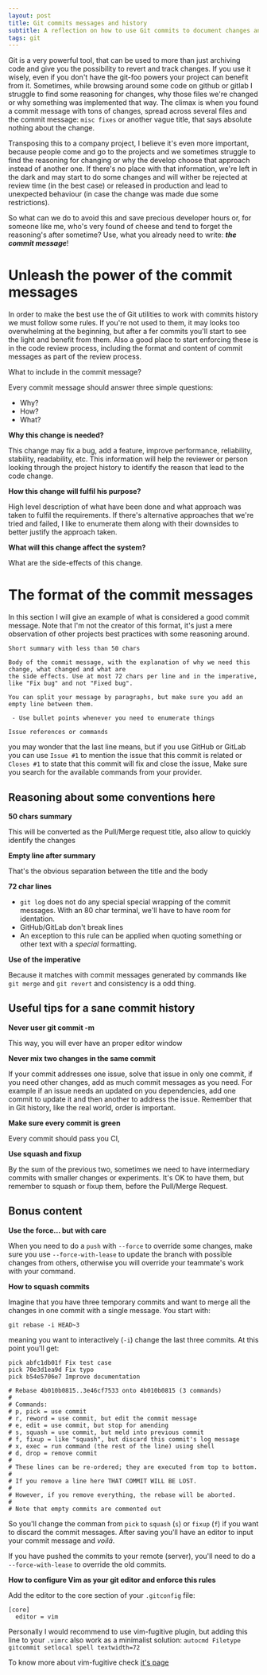 ```yaml
---
layout: post
title: Git commits messages and history
subtitle: A reflection on how to use Git commits to document changes and decisions
tags: git
---
```


Git is a very powerful tool, that can be used to more than just archiving code and give you the possibility to revert and track changes.
If you use it wisely, even if you don't have the git-foo powers your project can benefit from it.
Sometimes, while browsing around some code on github or gitlab I struggle to find some reasoning for changes,
why those files we're changed or why something was implemented that way.
The climax is when you found a commit message with tons of changes, spread across several files and the commit message:
`misc fixes` or another vague title, that says absolute nothing about the change. 

Transposing this to a company project, I believe it's even more important, because people come and go to the projects and we
sometimes struggle to find the reasoning for changing or why the develop choose that approach instead of another one.
If there's no place with that information, we're left in the dark and may start to do some changes and will wither be rejected
at review time (in the best case) or released in production and lead to unexpected behaviour (in case the change was made due some restrictions).

So what can we do to avoid this and save precious developer hours or, for someone like me, who's very found of cheese and
tend to forget the reasoning's after sometime?
Use, what you already need to write: ***the commit message***!

# Unleash the power of the commit messages

In order to make the best use the of Git utilities to work with commits history we must follow some rules. If you're not
used to them, it may looks too overwhelming at the beginning, but after a fer commits you'll start to see the light and benefit from them. Also a good place to start enforcing these is in the code review process, including the format and content of commit messages as part of the review process.

What to include in the commit message?

Every commit message should answer three simple questions:
- Why?
- How?
- What?

**Why this change is needed?**

This change may fix a bug, add a feature, improve performance, reliability, stability, readability, etc.
This information will help the reviewer or person looking through the project history to identify the reason that lead to the code change.

**How this change will fulfil his purpose?**

High level description of what have been done and what approach was taken to fulfil the requirements. If there's alternative approaches that we're tried and failed, I like to enumerate them along with their downsides to better justify the approach taken.

**What will this change affect the system?**

What are the side-effects of this change.


# The format of the commit messages

In this section I will give an example of what is considered a good commit message. Note that I'm not the creator of this format, it's just a mere observation of other projects best practices with some reasoning around.

    Short summary with less than 50 chars

    Body of the commit message, with the explanation of why we need this change, what changed and what are
    the side effects. Use at most 72 chars per line and in the imperative, like "Fix bug" and not "Fixed bug".

    You can split your message by paragraphs, but make sure you add an empty line between them.

     - Use bullet points whenever you need to enumerate things

    Issue references or commands

you may wonder that the last line means, but if you use GitHub or GitLab you can use `Issue #1` to mention the issue that this commit is related or `Closes #1` to state that this commit will fix and close the issue, Make sure you search for the available commands from your provider.

## Reasoning about some conventions here

**50 chars summary**

This will be converted as the Pull/Merge request title, also allow to quickly identify the changes

**Empty line after summary**

That's the obvious separation between the title and the body

**72 char lines**

-   `git log` does not do any special special wrapping of the commit messages. With an 80 char terminal, we'll have to have room for identation.
-   GitHub/GitLab don't break lines
-   An exception to this rule can be applied when quoting something or other text with a _special_ formatting.   

**Use of the imperative**

Because it matches  with commit messages generated by commands like `git merge` and `git revert` and consistency is a odd thing.

## Useful tips for a sane commit history

**Never user git commit -m**
  
  This way, you will ever have an proper editor window

**Never mix two changes in the same commit**

  If your commit addresses one issue, solve that issue in only one commit, if you need other changes, add as much commit messages as you need. For example if an issue needs an updated on you dependencies, add one commit to update it and then another to address the issue. Remember that in Git history, like the real world, order is important.

**Make sure every commit is green**

  Every commit should pass you CI,

**Use squash and fixup**

By the sum of the previous two, sometimes we need to have intermediary commits with smaller changes or experiments. It's OK to have them, but remember to squash or fixup them, before the Pull/Merge Request.


## Bonus content

**Use the force... but with care**

When you need to do a `push` with `--force` to override some changes, make sure you use `--force-with-lease` to update the branch with possible changes from others, otherwise you will
override your teammate's work with your command.

**How to squash commits**

Imagine that you have three temporary commits and want to merge all the changes in one commit with a single message. You start with:

`git rebase -i HEAD~3`

meaning you want to interactively (`-i`) change the last three commits. At this point you'll get:

```
pick abfc1db01f Fix test case 
pick 70e3d1ea9d Fix typo 
pick b54e5706e7 Improve documentation

# Rebase 4b010b0815..3e46cf7533 onto 4b010b0815 (3 commands)
#
# Commands:
# p, pick = use commit
# r, reword = use commit, but edit the commit message
# e, edit = use commit, but stop for amending
# s, squash = use commit, but meld into previous commit
# f, fixup = like "squash", but discard this commit's log message
# x, exec = run command (the rest of the line) using shell
# d, drop = remove commit
#
# These lines can be re-ordered; they are executed from top to bottom.
#
# If you remove a line here THAT COMMIT WILL BE LOST.
#
# However, if you remove everything, the rebase will be aborted.
#
# Note that empty commits are commented out

```

So you'll change the comman from `pick` to `squash` (`s`) or `fixup` (`f`) if you want to discard the commit messages. After saving you'll have an editor to input your commit message and _voilá_.

If you have pushed the commits to your remote (server), you'll need to do a `--force-with-lease` to override the old commits.


**How to configure Vim as your git editor and enforce this rules**

Add the editor to the core section of your `.gitconfig` file:

```
[core]
  editor = vim
```

Personally I would recommend to use vim-fugitive plugin, but adding this line to your `.vimrc` also work as a minimalist solution:
`autocmd Filetype gitcommit setlocal spell textwidth=72`

To know more about vim-fugitive check [it's page](https://github.com/tpope/vim-fugitive)

